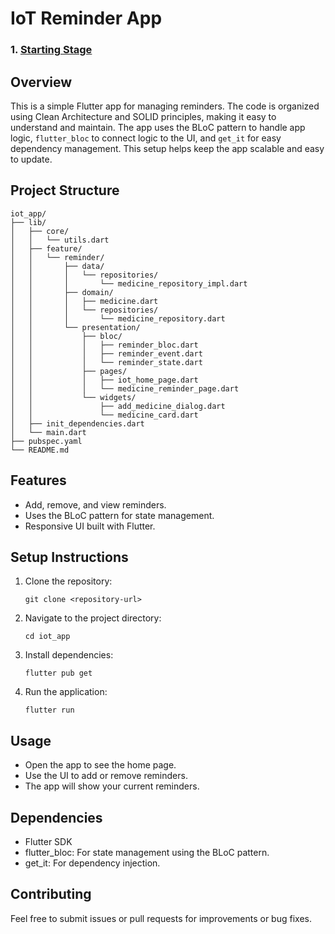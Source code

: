# IoT Reminder App

### 1. [Starting Stage](https://github.com/MaxJakaria/iot_app/tree/0d80d92f67f6200a9bec351e44c83e554272cba2)

## Overview

This is a simple Flutter app for managing reminders. The code is organized using Clean Architecture and SOLID principles, making it easy to understand and maintain. The app uses the BLoC pattern to handle app logic, `flutter_bloc` to connect logic to the UI, and `get_it` for easy dependency management. This setup helps keep the app scalable and easy to update.

## Project Structure

```
iot_app/
├── lib/
│   ├── core/
│   │   └── utils.dart
│   ├── feature/
│   │   └── reminder/
│   │       ├── data/
│   │       │   └── repositories/
│   │       │       └── medicine_repository_impl.dart
│   │       ├── domain/
│   │       │   ├── medicine.dart
│   │       │   └── repositories/
│   │       │       └── medicine_repository.dart
│   │       └── presentation/
│   │           ├── bloc/
│   │           │   ├── reminder_bloc.dart
│   │           │   ├── reminder_event.dart
│   │           │   └── reminder_state.dart
│   │           ├── pages/
│   │           │   ├── iot_home_page.dart
│   │           │   └── medicine_reminder_page.dart
│   │           └── widgets/
│   │               ├── add_medicine_dialog.dart
│   │               └── medicine_card.dart
│   ├── init_dependencies.dart
│   └── main.dart
├── pubspec.yaml
└── README.md
```

## Features

- Add, remove, and view reminders.
- Uses the BLoC pattern for state management.
- Responsive UI built with Flutter.

## Setup Instructions

1. Clone the repository:
   ```
   git clone <repository-url>
   ```
2. Navigate to the project directory:
   ```
   cd iot_app
   ```
3. Install dependencies:
   ```
   flutter pub get
   ```
4. Run the application:
   ```
   flutter run
   ```

## Usage

- Open the app to see the home page.
- Use the UI to add or remove reminders.
- The app will show your current reminders.

## Dependencies

- Flutter SDK
- flutter_bloc: For state management using the BLoC pattern.
- get_it: For dependency injection.

## Contributing

Feel free to submit issues or pull requests for improvements or bug fixes.
